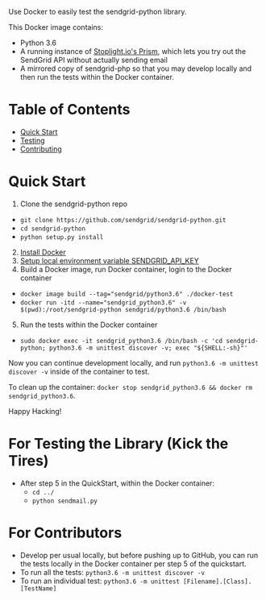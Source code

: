 Use Docker to easily test the sendgrid-python library. 

This Docker image contains:
 - Python 3.6
 - A running instance of [Stoplight.io's Prism](https://stoplight.io/platform/prism/), which lets you try out the SendGrid API without actually sending email
 - A mirrored copy of sendgrid-php so that you may develop locally and then run the tests within the Docker container.

# Table of Contents

* [Quick Start](#quick-start)
* [Testing](#testing)
* [Contributing](#contributing)

<a name="quick-start"></a>
# Quick Start

1. Clone the sendgrid-python repo
  - `git clone https://github.com/sendgrid/sendgrid-python.git`
  - `cd sendgrid-python`
  - `python setup.py install`
2. [Install Docker](https://docs.docker.com/install/)
3. [Setup local environment variable SENDGRID_API_KEY](https://github.com/sendgrid/sendgrid-php#setup-environment-variables)
4. Build a Docker image, run Docker container, login to the Docker container
  - `docker image build --tag="sendgrid/python3.6" ./docker-test`
  - `docker run -itd --name="sendgrid_python3.6" -v $(pwd):/root/sendgrid-python sendgrid/python3.6 /bin/bash`
5. Run the tests within the Docker container
  - `sudo docker exec -it sendgrid_python3.6 /bin/bash -c 'cd sendgrid-python; python3.6 -m unittest discover -v; exec "${SHELL:-sh}"'`

Now you can continue development locally, and run `python3.6 -m unittest discover -v` inside of the container to test.

To clean up the container: `docker stop sendgrid_python3.6 && docker rm sendgrid_python3.6`.

Happy Hacking! 

<a name="testing"></a>
# For Testing the Library (Kick the Tires)

- After step 5 in the QuickStart, within the Docker container: 
  - `cd ../`
  - `python sendmail.py` 

<a name="contributing"></a>
# For Contributors

- Develop per usual locally, but before pushing up to GitHub, you can run the tests locally in the Docker container per step 5 of the quickstart.
- To run all the tests: `python3.6 -m unittest discover -v`
- To run an individual test: `python3.6 -m unittest [Filename].[Class].[TestName]`
